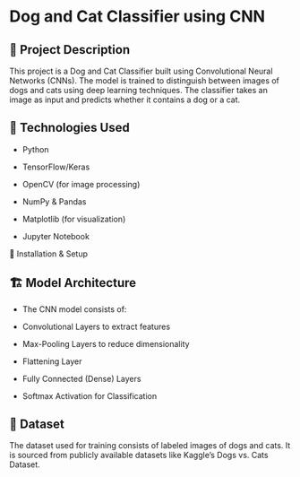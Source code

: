 # Dog and Cat Classifier using CNN

## 📌 Project Description

This project is a Dog and Cat Classifier built using Convolutional Neural Networks (CNNs). The model is trained to distinguish between images of dogs and cats using deep learning techniques. The classifier takes an image as input and predicts whether it contains a dog or a cat.

## 🚀 Technologies Used

- Python

- TensorFlow/Keras

- OpenCV (for image processing)

- NumPy & Pandas

- Matplotlib (for visualization)

- Jupyter Notebook



🔧 Installation & Setup

## 🏗️ Model Architecture

- The CNN model consists of:

- Convolutional Layers to extract features

- Max-Pooling Layers to reduce dimensionality

- Flattening Layer

- Fully Connected (Dense) Layers

- Softmax Activation for Classification


## 📂 Dataset

The dataset used for training consists of labeled images of dogs and cats. It is sourced from publicly available datasets like Kaggle’s Dogs vs. Cats Dataset.


